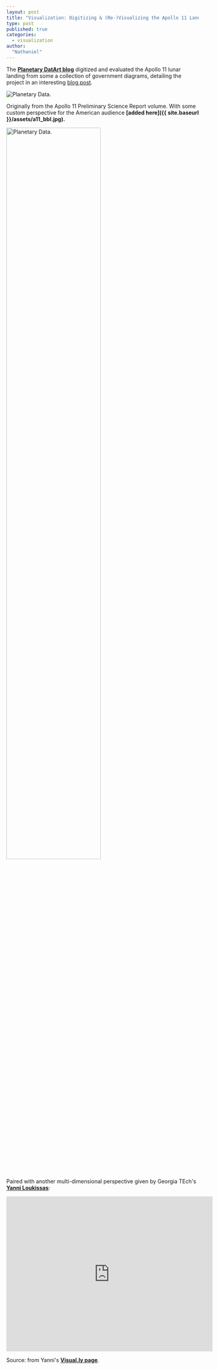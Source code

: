 ```yaml
---
layout: post
title: "Visualization: Digitizing & (Re-)Visualizing the Apollo 11 Landing"
type: post
published: true
categories: 
  - visualization
author:
  "Nathaniel"
---
```


The __[Planetary DatArt blog](http://planetarydatart.blogspot.se/)__ digitized and evaluated the Apollo 11 lunar landing from some a collection of government diagrams, detailing the project in an interesting [blog post](http://planetarydatart.blogspot.se/2012/07/apollo-11-landing-site-map.html).

<div class="media image"><img src="{{ site.baseurl }}/assets/a11_1.gif" alt="Planetary Data." /></div>

Originally from the Apollo 11 Preliminary Science Report volume. With some custom perspective for the American audience __[added here]({{ site.baseurl }}/assets/a11_bbl.jpg).__

<p><img src="{{ site.baseurl }}/assets/a11_bbl.jpg" alt="Planetary Data." / width="70%" height="70%"></p>


Paired with another multi-dimensional perspective given by Georgia TEch's __[Yanni Loukissas](http://yloukissas.com/)__:

<div class='visually_embed' data-category='Science' rel='videographic' style='position: relative;width: 540px;height: 405px'><iframe src='http://player.vimeo.com/video/28199826' width='540' height='405' frameborder='0' ></iframe><div class='visually_embed_bar'><span class='visually_embed_cycle'></span></div><link rel='stylesheet' type='text/css' href='http://visual.ly/embeder/style.css' /><script type='text/javascript' src='http://visual.ly/embeder/embed.js'></script></div>

Source: from Yanni's __[Visual.ly page](http://visual.ly/apollo-11-lunar-landing-visualization-1969-2011)__.